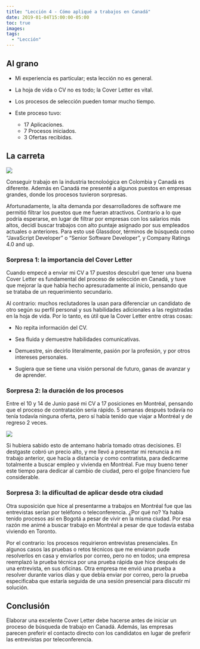 ```yaml
---
title: "Lección 4 - Cómo apliqué a trabajos en Canadá"
date: 2019-01-04T15:00:00-05:00
toc: true
images:
tags: 
  - "Lección"
---
```


## Al grano

- Mi experiencia es particular; esta lección no es general.

- La hoja de vida o CV no es todo; la Cover Letter es vital.

- Los procesos de selección pueden tomar mucho tiempo.

- Este proceso tuvo:

  - 17 Aplicaciones.  
  - 7 Procesos iniciados.
  - 3 Ofertas recibidas.


## La carreta

<div medium><img src="https://i.imgur.com/Jeddhyv.png"></div>

Conseguir trabajo en la industria tecnoloógica en Colombia y Canadá es diferente. Además en Canadá me presenté a algunos puestos en empresas grandes, donde los procesos tuvieron sorpresas.

Afortunadamente, la alta demanda por desarrolladores de software me permitió filtrar los puestos que me fueran atractivos. Contrario a lo que podría esperarse, en lugar de filtrar por empresas con los salarios más altos, decidí buscar trabajos con alto puntaje asignado por sus empleados actuales o anteriores. Para esto usé Glassdoor, términos de búsqueda como “JavaScript Developer” o “Senior Software Developer”, y Company Ratings 4.0 and up.

### Sorpresa 1: la importancia del Cover Letter

Cuando empecé a enviar mi CV a 17 puestos descubrí que tener una buena Cover Letter es fundamental del proceso de selección en Canadá, y tuve que mejorar la que había hecho apresuradamente al inicio, pensando que se trataba de un requerimiento secundario.

Al contrario: muchos reclutadores la usan para diferenciar un candidato de otro según su perfil personal y sus habilidades adicionales a las registradas en la hoja de vida. Por lo tanto, es útil que la Cover Letter entre otras cosas:

- No repita información del CV.

- Sea fluida y demuestre habilidades comunicativas.

- Demuestre, sin decirlo literalmente, pasión por la profesión, y por otros intereses personales.

- Sugiera que se tiene una visión personal de futuro, ganas de avanzar y de aprender.

### Sorpresa 2: la duración de los procesos

Entre el 10 y 14 de Junio pasé mi CV a 17 posiciones en Montréal, pensando que el proceso de contratación sería rápido. 5 semanas después todavía no tenía todavía ninguna oferta, pero sí había tenido que viajar a Montréal y de regreso 2 veces.

<div medium><img src="https://i.imgur.com/SktoPEC.png"></div>

Si hubiera sabido esto de antemano habría tomado otras decisiones. El destgaste cobró un precio alto, y me llevó a presentar mi renuncia a mi trabajo anterior, que hacía a distancia y como contratista, para dedicarme totalmente a buscar empleo y vivienda en Montréal. Fue muy bueno tener este tiempo para dedicar al cambio de ciudad, pero el golpe financiero fue considerable.

### Sorpresa 3: la dificultad de aplicar desde otra ciudad

Otra suposición que hice al presentarme a trabajos en Montréal fue que las entrevistas serían por teléfono o teleconferencia. ¿Por qué no? Ya había tenido procesos así en Bogotá a pesar de vivir en la misma ciudad. Por esa razón me animé a buscar trabajo en Montréal a pesar de que todavía estaba viviendo en Toronto.

Por el contrario: los procesos requirieron entrevistas presenciales. En algunos casos las pruebas o retos técnicos que me enviaron pude resolverlos en casa y enviarlos por correo, pero no en todos; una empresa reemplazó la prueba técnica por una prueba rápida que hice después de una entrevista, en sus oficinas. Otra empresa me envió una prueba a resolver durante varios días y que debía enviar por correo, pero la prueba especificaba que estaría seguida de una sesión presencial para discutir mi solución.

## Conclusión

Elaborar una excelente Cover Letter debe hacerse antes de iniciar un proceso de búsqueda de trabajo en Canadá. Además, las empresas parecen preferir el contacto directo con los candidatos en lugar de preferir las entrevistas por teleconferencia.